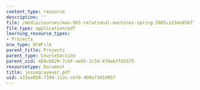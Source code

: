 ```yaml
---
content_type: resource
description: ''
file: /media/courses/mas-965-relational-machines-spring-2005/a33ee858f194113cc6f6499a73414957_jessegrayexer.pdf
file_type: application/pdf
learning_resource_types:
- Projects
ocw_type: OCWFile
parent_title: Projects
parent_type: CourseSection
parent_uid: 489cb029-7c8f-ee01-1c5d-47deb7fd5575
resourcetype: Document
title: jessegrayexer.pdf
uid: a33ee858-f194-113c-c6f6-499a73414957
---
```

